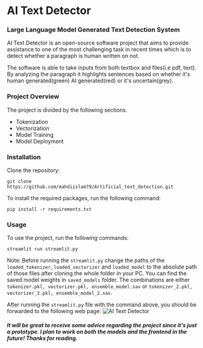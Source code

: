 # AI Text Detector

### Large Language Model Generated Text Detection System
AI Text Detector is an open-source software project that aims to provide assistance to one of the most challenging task in recent times which is to detect whether a paragraph is human written on not. 

The software is able to take inputs from both textbox and files(i.e pdf, text). By analyzing the paragraph it highlights sentences based on whether it's human generated(green) AI generated(red) or it's uncertain(grey). 

### Project Overview
The project is divided by the following sections.

- Tokenization 
- Vectorization
- Model Training
- Model Deployment

### Installation
Clone the repository:

```git clone https://github.com/mahdiislam79/Artificial_text_detection.git```

To install the required packages, run the following command:

```pip install -r requirements.txt``` 

### Usage

To use the project, run the following commands:

```streamlit run streamlit.py``` 

Note: Before running the ```streamlit.py``` change the paths of the ```loaded_tokenizer```, ```loaded_vectorizer``` and ```loaded_model``` to the absolute path of those files after cloning the whole folder in your PC. You can find the saved model weights in ```saved_models``` folder. The combinations are either ```tokenizer.pkl, vectorizer.pkl, ensemble_model.sav``` or ```tokenizer_2.pkl, vectorizer_2.pkl, ensemble_model_2.sav```.

After running the ```streamlit.py``` file with the command above, you should be forwarded to the following web page:
![AI Text Detector](homepage_1.jpg)

##### It will be great to receive some advice regarding the project since it's just a prototype. I plan to work on both the models and the frontend in the future! Thanks for reading.
